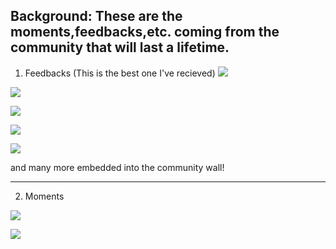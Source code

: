 Background:
 These are the moments,feedbacks,etc. coming from the community that will last a lifetime.
 ------------------------------------------------------------------------------------------------------------------------------------------------------
 1. Feedbacks
 (This is the best one I've recieved)
 ![](https://gyazo.com/8c68afba5d77bb15ae73f5b1e6d125bb.png)
 
 ![](https://gyazo.com/ea5469c3e61e80ffe10c493571308dc0.png)
 
 ![](https://gyazo.com/1bf07c14e940f75e5f11589b39bdf698.png)
 
 ![](https://gyazo.com/0c83ca9bfe5fafa42a722dcb38ceb41d.png)
 
 ![](https://gyazo.com/456f01e3e6fea2946bc907b408450e13.png)
 
 and many more embedded into the community wall!
 
 ------------------------------------------------------------------------------------------------------------------------------------------------------
 2. Moments
 
 ![](https://gyazo.com/4a967876ec2d9940157e512e900f6e2c.png)
 
 ![](https://cdn.discordapp.com/attachments/721038664720711680/832860614903726080/58392790-3233-413A-918D-EDCA24789419.jpeg.png)
